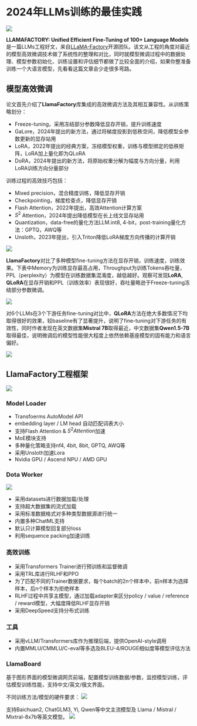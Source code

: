 # 2024年LLMs训练的最佳实践

![](paper-cover.png)

**LLAMAFACTORY: Unified Efficient Fine-Tuning of 100+ Language Models**是一篇LLMs工程好文，来自[LLaMA-Factory](https://github.com/hiyouga/LLaMA-Factory)开源团队。该文从工程的角度对最近的模型高效微调技术做了系统性的整理和对比，同时就模型微调过程中的数据处理、模型参数初始化、训练设置和评估细节都做了比较全面的介绍，如果你整准备训练一个大语言模型，先看看这篇文章会少走很多弯路。

## 模型高效微调

论文首先介绍了**LlamaFactory**库集成的高效微调方法及其相互兼容性。从训练策略划分：

- Freeze-tuning，采用冻结部分参数降低显存开销，提升训练速度
- GaLore，2024年提出的新方法，通过将梯度投影到低秩空间，降低模型全参数更新的显存站用
- LoRA，2022年提出的经典方案，冻结模型权重，训练与模型绑定的低秩矩阵，LoRA加上量化即为QLoRA
- DoRA，2024年提出的新方法，将原始权重分解为幅度与方向分量，利用LoRA训练方向分量部分

训练过程的高效技巧包括：
- Mixed precision，混合精度训练，降低显存开销
- Checkpointing，梯度检查点，降低显存开销
- Flash Attention，2022年提出，高效Attention计算方案
- $S^2$ Attention，2024年提出降低模型在长上线文显存站用
- Quantization，data-free的量化方法LLM.int8, 4-bit，post-training量化方法：GPTQ，AWQ等
- Unsloth，2023年提出，引入Triton降低LoRA梯度方向传播的计算开销


![](./fine-tuning-tech.png)

**LlamaFactory**对比了多种模型fine-tuning方法在显存开销，训练速度，训练效果。下表中Memory为训练显存最高占用，Throughput为训练Tokens吞吐量，PPL（perplexity）为模型在训练数据集混淆度，越低越好。观察可发现**LoRA**, **QLoRA**在显存开销和PPL（训练效率）表现很好，吞吐量略逊于Freeze-tuning冻结部分参数微调。

![](./fine-tuning-exp.png)

对6个LLMs在3个下游任务fine-tuning对比中，**QLoRA**方法在绝大多数情况下均取得很好的效果，较baseline有了显著提升，说明了fine-tuning对下游任务的有效性，同时作者发现在英文数据集**Mistral 7B**取得最近，中文数据集**Qwen1.5-7B**取得最佳，说明微调后的模型性能很大程度上依然依赖基座模型的固有能力和语言偏好。

![](./fine-tuning-exp2.png)

## LlamaFactory工程框架

![](./architecture-of-llama-factory.png)

### Model Loader

- Transfoerms AutoModel API
- embedding layer / LM head 自动匹配词表大小
- 支持Flash Attention & $S^2 Attention$加速
- MoE模块支持
- 多种量化策略支持nf4, 4bit, 8bit, GPTQ, AWQ等
- 采用Unsloth加速Lora
- Nvidia GPU / Ascend NPU / AMD GPU


### Dota Worker

![](./data.png)

- 采用datasets进行数据加载/处理
- 支持超大数据集的流式加载
- 采用标准数据格式对多种类型数据源进行统一
- 内置多种ChatML支持
- 默认只计算模型回复部分loss
- 利用sequence packing加速训练

### 高效训练
- 采用Transformers Trainer进行预训练和监督微调
- 采用TRL库进行RLHF和PPO
- 为了匹配不同的Trainer数据要求，每个batch的2n个样本中，前n样本为选择样本，后n个样本为拒绝样本
- RLHF过程中共享主模型，通过加载adapter来区分policy / value / reference / reward模型，大幅度降低RLHF显存开销
- 采用DeepSpeed支持分布式训练

### 工具
- 采用vLLM/Transformers库作为推理后端，提供OpenAI-style调用
- 内置MMLU/CMMLU/C-eval等多选及BLEU-4/ROUGE相似度等模型评估方法

### LlamaBoard

基于图形界面的模型微调网页前端，配置模型训练数据/参数，监控模型训练，评估模型训练性能，支持中文/英文/俄文界面。

不同训练方法/模型的硬件要求：
![](./hardware-requirement.png)

支持Baichuan2, ChatGLM3, Yi, Qwen等中文主流模型及 Llama / Mistral / Mixtral-8x7b等英文模型。
![](./support-models.png)
